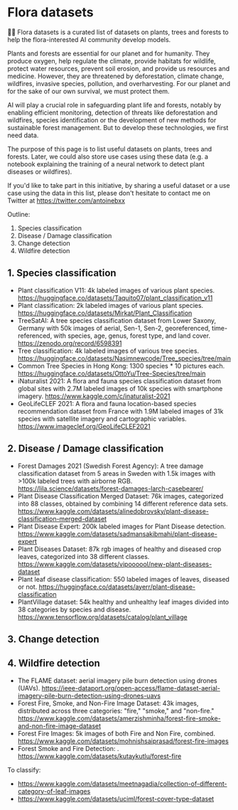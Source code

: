 # Flora datasets
🌱🌳 Flora datasets is a curated list of datasets on plants, trees and forests to help the flora-interested AI community develop models.

Plants and forests are essential for our planet and for humanity. They produce oxygen, help regulate the climate, provide habitats for wildlife, protect water resources, prevent soil erosion, and provide us resources and medicine.
However, they are threatened by deforestation, climate change, wildfires, invasive species, pollution, and overharvesting. For our planet and for the sake of our own survival, we must protect them.

AI will play a crucial role in safeguarding plant life and forests, notably by enabling efficient monitoring, detection of threats like deforestation and wildfires, species identification or the development of new methods for sustainable forest management. But to develop these technologies, we first need data.

The purpose of this page is to list useful datasets on plants, trees and forests. Later, we could also store use cases using these data (e.g. a notebook explaining the training of a neural network to detect plant diseases or wildfires).

If you'd like to take part in this initiative, by sharing a useful dataset or a use case using the data in this list, please don't hesitate to contact me on Twitter at https://twitter.com/antoinebxx

Outline:
1. Species classification
2. Disease / Damage classification
3. Change detection
4. Wildfire detection

## 1. Species classification
- Plant classification V11: 4k labeled images of various plant species. https://huggingface.co/datasets/Taquito07/plant_classification_v11 
- Plant classification: 2k labeled images of various plant species. https://huggingface.co/datasets/Mirkat/Plant_Classification
- TreeSatAI: A tree species classification dataset from Lower Saxony, Germany with 50k images of aerial, Sen-1, Sen-2, georeferenced, time-referenced, with species, age, genus, forest type, and land cover. https://zenodo.org/record/6598391
- Tree classification: 4k labeled images of various tree species. https://huggingface.co/datasets/Nasimnewcode/Tree_species/tree/main
- Common Tree Species in Hong Kong: 1300 species * 10 pictures each. https://huggingface.co/datasets/OttoYu/Tree-Species/tree/main
- iNaturalist 2021: A flora and fauna species classification dataset from global sites with 2.7M labeled images of 10k species with smartphone imagery. https://www.kaggle.com/c/inaturalist-2021
- GeoLifeCLEF 2021: A flora and fauna location-based species recommendation dataset from France with 1.9M labeled images of 31k species with satellite imagery and cartographic variables. https://www.imageclef.org/GeoLifeCLEF2021

## 2. Disease / Damage classification
- Forest Damages 2021 (Swedish Forest Agency): A tree damage classification dataset from 5 areas in Sweden with 1.5k images with >100k labeled trees with airborne RGB. https://lila.science/datasets/forest-damages-larch-casebearer/
- Plant Disease Classification Merged Dataset: 76k images, categorized into 88 classes, obtained by combining 14 different reference data sets. https://www.kaggle.com/datasets/alinedobrovsky/plant-disease-classification-merged-dataset
- Plant Disease Expert: 200k labeled images for Plant Disease detection. https://www.kaggle.com/datasets/sadmansakibmahi/plant-disease-expert
- Plant Diseases Dataset: 87k rgb images of healthy and diseased crop leaves, categorized into 38 different classes. https://www.kaggle.com/datasets/vipoooool/new-plant-diseases-dataset
- Plant leaf disease classification: 550 labeled images of leaves, diseased or not. https://huggingface.co/datasets/ayerr/plant-disease-classification
- PlantVillage dataset: 54k healthy and unhealthy leaf images divided into 38 categories by species and disease. https://www.tensorflow.org/datasets/catalog/plant_village

## 3. Change detection

## 4. Wildfire detection
- The FLAME dataset: aerial imagery pile burn detection using drones (UAVs). https://ieee-dataport.org/open-access/flame-dataset-aerial-imagery-pile-burn-detection-using-drones-uavs
- Forest Fire, Smoke, and Non-Fire Image Dataset: 43k images, distributed across three categories: "fire," "smoke," and "non-fire." https://www.kaggle.com/datasets/amerzishminha/forest-fire-smoke-and-non-fire-image-dataset
- Forest Fire Images: 5k images of both Fire and Non Fire, combined. https://www.kaggle.com/datasets/mohnishsaiprasad/forest-fire-images
- Forest Smoke and Fire Detection: . https://www.kaggle.com/datasets/kutaykutlu/forest-fire

To classify:
- https://www.kaggle.com/datasets/meetnagadia/collection-of-different-category-of-leaf-images
- https://www.kaggle.com/datasets/uciml/forest-cover-type-dataset
